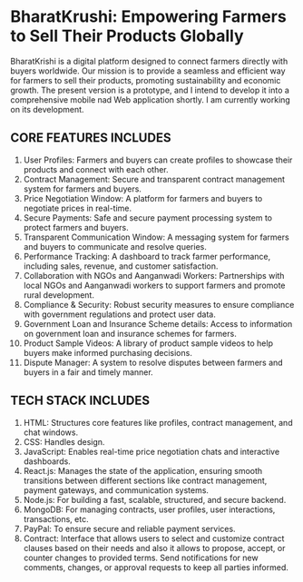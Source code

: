 # BharatKrushi: Empowering Farmers to Sell Their Products Globally

BharatKrishi is a digital platform designed to connect farmers directly with buyers worldwide. Our mission is to provide a seamless and efficient way for farmers to sell their products, promoting sustainability and economic growth. The present version is a prototype, and I intend to develop it into a comprehensive mobile nad Web application shortly. I am currently working on its development.


## CORE FEATURES INCLUDES
1. User Profiles: Farmers and buyers can create profiles to showcase their products and connect with each other.
2. Contract Management: Secure and transparent contract management system for farmers and buyers.
3. Price Negotiation Window: A platform for farmers and buyers to negotiate prices in real-time.
4. Secure Payments: Safe and secure payment processing system to protect farmers and buyers.
5. Transparent Communication Window: A messaging system for farmers and buyers to communicate and resolve queries.
6. Performance Tracking: A dashboard to track farmer performance, including sales, revenue, and customer satisfaction.
7. Collaboration with NGOs and Aanganwadi Workers: Partnerships with local NGOs and Aanganwadi workers to support farmers and promote rural development.
8. Compliance & Security: Robust security measures to ensure compliance with government regulations and protect user data.
9. Government Loan and Insurance Scheme details: Access to information on government loan and insurance schemes for farmers.
10. Product Sample Videos: A library of product sample videos to help buyers make informed purchasing decisions.
11. Dispute Manager: A system to resolve disputes between farmers and buyers in a fair and timely manner.
    

## TECH STACK INCLUDES

1. HTML: Structures core features like profiles, contract management, and chat windows.
2. CSS: Handles design.
3. JavaScript: Enables real-time price negotiation chats and interactive dashboards.
4. React.js: Manages the state of the application, ensuring smooth transitions between different sections like contract management, payment gateways, and communication systems.
5. Node.js: For building a fast, scalable, structured, and secure backend.
6. MongoDB: For managing contracts, user profiles, user interactions, transactions, etc.
7. PayPal: To ensure secure and reliable payment services.
8. Contract: Interface that allows users to select and customize contract clauses based on their needs and also it allows to propose, accept, or counter changes to provided terms.
            Send notifications for new comments, changes, or approval requests to keep all parties informed.
